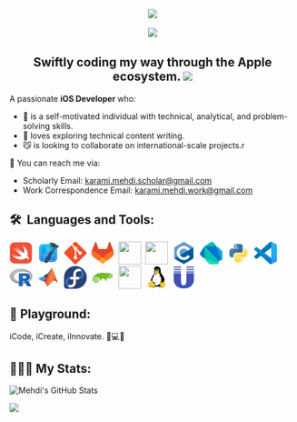 <p align="center"><img src="https://media.giphy.com/media/cUAGuLiEcTBwRfkAQq/giphy.gif" width="300"></p>
<p align="center"><a href="https://www.linkedin.com/in/mehdikarami"><img src="https://img.shields.io/badge/LinkedIn-blue?border-radius:px;&logo=linkedin" width="100"></a>

<h2 align="center">Swiftly coding my way through the Apple ecosystem. <img src="https://media.giphy.com/media/WUlplcMpOCEmTGBtBW/giphy.gif" width="35"></h2>

A passionate **iOS Developer** who:

- 🔭 is a self-motivated individual with technical, analytical, and problem-solving skills.
- 🧠 loves exploring technical content writing.
- 😼 is looking to collaborate on international-scale projects.r

🩵 You can reach me via: 
- Scholarly Email: karami.mehdi.scholar@gmail.com
- Work Correspondence Email: karami.mehdi.work@gmail.com

## 🛠 &nbsp;Languages and Tools:
<img src="https://github.com/devicons/devicon/blob/master/icons/swift/swift-original.svg" width="40" height="40"/>&nbsp;
<img src="https://github.com/devicons/devicon/blob/master/icons/xcode/xcode-original.svg" width="40" height="40"/>&nbsp;
<img src="https://github.com/devicons/devicon/blob/master/icons/git/git-original.svg" width="40" height="40"/>&nbsp;
<img src="https://github.com/devicons/devicon/blob/master/icons/gitlab/gitlab-original.svg" width="40" height="40"/>&nbsp;
<img src="https://www.vectorlogo.zone/logos/getpostman/getpostman-icon.svg" width="40" height="40"/>&nbsp;
<img src="https://cdn.jsdelivr.net/gh/devicons/devicon/icons/figma/figma-original.svg" width="40" height="40"/>&nbsp;
<img src="https://github.com/devicons/devicon/blob/master/icons/c/c-original.svg" width="40" height="40"/>&nbsp;
<img src="https://github.com/devicons/devicon/blob/master/icons/dart/dart-original.svg" width="40" height="40"/>&nbsp;
<img src="https://github.com/devicons/devicon/blob/master/icons/python/python-original.svg" width="40" height="40"/>&nbsp;
<img src="https://github.com/devicons/devicon/blob/master/icons/vscode/vscode-original.svg" width="40" height="40"/>&nbsp;
<img src="https://github.com/devicons/devicon/blob/master/icons/r/r-original.svg" width="40" height="40"/>&nbsp;
<img src="https://github.com/devicons/devicon/blob/master/icons/matlab/matlab-original.svg" width="40" height="40"/>&nbsp;
<img src="https://github.com/devicons/devicon/blob/master/icons/fedora/fedora-original.svg" width="40" height="40"/>&nbsp;
<img src="https://github.com/devicons/devicon/blob/master/icons/opensuse/opensuse-original.svg" width="40" height="40"/>&nbsp;
<img src="https://www.vectorlogo.zone/logos/ubuntu/ubuntu-icon.svg" width="40" height="40"/>&nbsp;
<img src="https://github.com/devicons/devicon/blob/master/icons/linux/linux-original.svg" width="40" height="40"/>&nbsp;
<img src="https://github.com/devicons/devicon/blob/master/icons/unix/unix-original.svg" width="40" height="40"/>&nbsp;

## 👾 Playground:
iCode, iCreate, iInnovate. 📱💻🌟

## 👨🏻‍💻 My Stats:
![Mehdi's GitHub Stats](https://github-readme-stats.vercel.app/api?username=mehdi2003karami&show_icons=true&theme=radical)

<img src="https://github-readme-stats.vercel.app/api/top-langs/?username=mehdi2003karami&layout=compact&theme=vision-friendly-dark&title_color=EA538D&text_color=BCFCF6&bg_color=12111D" width="470">
